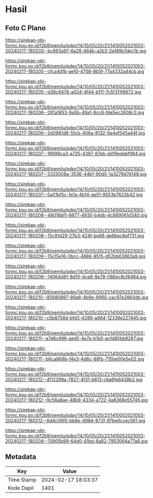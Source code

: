 # Hasil

## Foto C Plano

https://sirekap-obj-formc.kpu.go.id/f2b9/pemilu/pdpr/14/10/05/20/21/1410052021003-20240217-180203--bc893a97-6a28-464b-a2b3-2ef49b7dec1b.jpg

https://sirekap-obj-formc.kpu.go.id/f2b9/pemilu/pdpr/14/10/05/20/21/1410052021003-20240217-180205--cfca4d1b-ae10-4708-8b5f-77a4332a44cb.jpg

https://sirekap-obj-formc.kpu.go.id/f2b9/pemilu/pdpr/14/10/05/20/21/1410052021003-20240217-180205--d38c9476-a024-4f44-b111-7c5f311f6872.jpg

https://sirekap-obj-formc.kpu.go.id/f2b9/pemilu/pdpr/14/10/05/20/21/1410052021003-20240217-180206--281a1653-9a5b-49a1-8cc8-fde5ec2608c3.jpg

https://sirekap-obj-formc.kpu.go.id/f2b9/pemilu/pdpr/14/10/05/20/21/1410052021003-20240217-180206--2d0881d8-10cb-406a-8132-9a4ef545a44f.jpg

https://sirekap-obj-formc.kpu.go.id/f2b9/pemilu/pdpr/14/10/05/20/21/1410052021003-20240217-180207--16698ca3-a735-4397-87eb-dd19edebf984.jpg

https://sirekap-obj-formc.kpu.go.id/f2b9/pemilu/pdpr/14/10/05/20/21/1410052021003-20240217-180207--3325008a-3536-44b1-90d0-1a3279d7d148.jpg

https://sirekap-obj-formc.kpu.go.id/f2b9/pemilu/pdpr/14/10/05/20/21/1410052021003-20240217-180207--5a01bf5c-1e1a-4b14-ae51-9553b7622b42.jpg

https://sirekap-obj-formc.kpu.go.id/f2b9/pemilu/pdpr/14/10/05/20/21/1410052021003-20240217-180208--48016bf1-8877-4930-b4db-4c889061d340.jpg

https://sirekap-obj-formc.kpu.go.id/f2b9/pemilu/pdpr/14/10/05/20/21/1410052021003-20240217-180208--15c91d29-27b3-424f-be88-de6bec8ef731.jpg

https://sirekap-obj-formc.kpu.go.id/f2b9/pemilu/pdpr/14/10/05/20/21/1410052021003-20240217-180209--15c15e16-0bcc-4886-8515-d52bb63863a9.jpg

https://sirekap-obj-formc.kpu.go.id/f2b9/pemilu/pdpr/14/10/05/20/21/1410052021003-20240217-180209--14064d61-8d10-4ce8-8e78-086ec8cf6484.jpg

https://sirekap-obj-formc.kpu.go.id/f2b9/pemilu/pdpr/14/10/05/20/21/1410052021003-20240217-180210--85680897-89a8-4b9e-9960-cac97e2864db.jpg

https://sirekap-obj-formc.kpu.go.id/f2b9/pemilu/pdpr/14/10/05/20/21/1410052021003-20240217-180210--c5b8758d-bfd3-4289-a984-12338e227445.jpg

https://sirekap-obj-formc.kpu.go.id/f2b9/pemilu/pdpr/14/10/05/20/21/1410052021003-20240217-180211--a7d6c996-aed5-4e7a-b1b5-acfd80bb9287.jpg

https://sirekap-obj-formc.kpu.go.id/f2b9/pemilu/pdpr/14/10/05/20/21/1410052021003-20240217-180211--b6ca868b-f4e3-4d6c-88fb-715be00e5e02.jpg

https://sirekap-obj-formc.kpu.go.id/f2b9/pemilu/pdpr/14/10/05/20/21/1410052021003-20240217-180212--4f12299a-7827-4f31-b613-c6a6fe6438b2.jpg

https://sirekap-obj-formc.kpu.go.id/f2b9/pemilu/pdpr/14/10/05/20/21/1410052021003-20240217-180212--9c56a8ae-48b8-4334-a722-4a8368e55746.jpg

https://sirekap-obj-formc.kpu.go.id/f2b9/pemilu/pdpr/14/10/05/20/21/1410052021003-20240217-180212--6d4c06f0-bb6e-4984-872f-97be6ccec561.jpg

https://sirekap-obj-formc.kpu.go.id/f2b9/pemilu/pdpr/14/10/05/20/21/1410052021003-20240217-180204--13905b99-64d0-41bd-8a82-7953064a77a8.jpg


## Metadata

| Key        | Value               |
| ---------- | ------------------- |
| Time Stamp | 2024-02-17 18:03:37 |
| Kode Dapil | 1401                |



